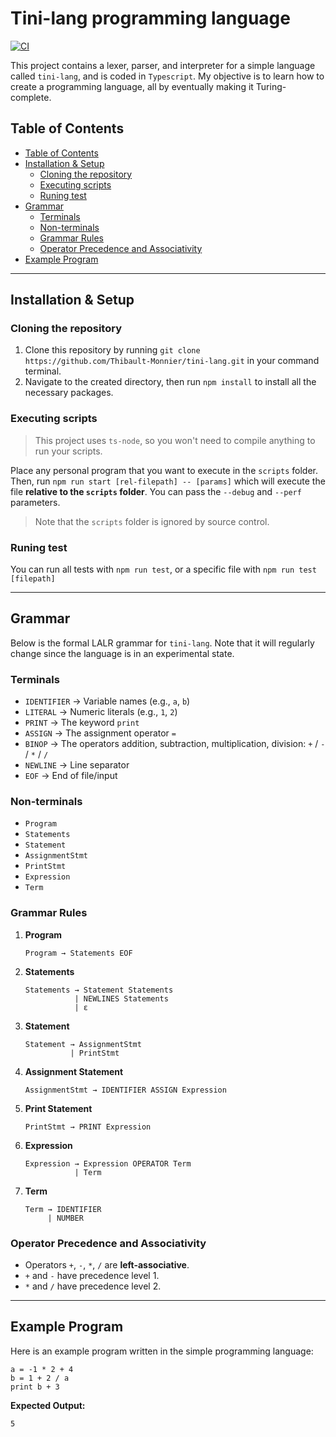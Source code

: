 # Tini-lang programming language

[![CI](https://github.com/Thibault-Monnier/tini-lang/actions/workflows/ci.yml/badge.svg)](https://github.com/Thibault-Monnier/tini-lang/actions/workflows/ci.yml)

This project contains a lexer, parser, and interpreter for a simple language called `tini-lang`, and is coded in `Typescript`. My objective is to learn how to create a programming language, all by eventually making it Turing-complete.

## Table of Contents

<!-- prettier-ignore-start -->

- [Table of Contents](#table-of-contents)
- [Installation \& Setup](#installation--setup)
  - [Cloning the repository](#cloning-the-repository)
  - [Executing scripts](#executing-scripts)
  - [Runing test](#runing-test)
- [Grammar](#grammar)
  - [Terminals](#terminals)
  - [Non-terminals](#non-terminals)
  - [Grammar Rules](#grammar-rules)
  - [Operator Precedence and Associativity](#operator-precedence-and-associativity)
- [Example Program](#example-program)

<!-- prettier-ignore-end -->

---

## Installation & Setup

### Cloning the repository

1.  Clone this repository by running `git clone https://github.com/Thibault-Monnier/tini-lang.git` in your command terminal.
2.  Navigate to the created directory, then run `npm install` to install all the necessary packages.

### Executing scripts

> This project uses `ts-node`, so you won't need to compile anything to run your scripts.

Place any personal program that you want to execute in the `scripts` folder. Then, run `npm run start [rel-filepath] -- [params]` which will execute the file **relative to the `scripts` folder**. You can pass the `--debug` and `--perf` parameters.

> Note that the `scripts` folder is ignored by source control.

### Runing test

You can run all tests with `npm run test`, or a specific file with `npm run test [filepath]`

---

## Grammar

Below is the formal LALR grammar for `tini-lang`. Note that it will regularly change since the language is in an experimental state.

### Terminals

-   `IDENTIFIER` → Variable names (e.g., `a`, `b`)
-   `LITERAL` → Numeric literals (e.g., `1`, `2`)
-   `PRINT` → The keyword `print`
-   `ASSIGN` → The assignment operator `=`
-   `BINOP` → The operators addition, subtraction, multiplication, division: `+` / `-` / `*` / `/`
-   `NEWLINE` → Line separator
-   `EOF` → End of file/input

### Non-terminals

-   `Program`
-   `Statements`
-   `Statement`
-   `AssignmentStmt`
-   `PrintStmt`
-   `Expression`
-   `Term`

### Grammar Rules

1. **Program**

    ```
    Program → Statements EOF
    ```

2. **Statements**

    ```
    Statements → Statement Statements
               | NEWLINES Statements
               | ε
    ```

3. **Statement**

    ```
    Statement → AssignmentStmt
              | PrintStmt
    ```

4. **Assignment Statement**

    ```
    AssignmentStmt → IDENTIFIER ASSIGN Expression
    ```

5. **Print Statement**

    ```
    PrintStmt → PRINT Expression
    ```

6. **Expression**

    ```
    Expression → Expression OPERATOR Term
               | Term
    ```

7. **Term**

    ```
    Term → IDENTIFIER
         | NUMBER
    ```

### Operator Precedence and Associativity

-   Operators `+`, `-`, `*`, `/` are **left-associative**.
-   `+` and `-` have precedence level 1.
-   `*` and `/` have precedence level 2.

---

## Example Program

Here is an example program written in the simple programming language:

```
a = -1 * 2 + 4
b = 1 + 2 / a
print b + 3
```

**Expected Output:**

```
5
```
